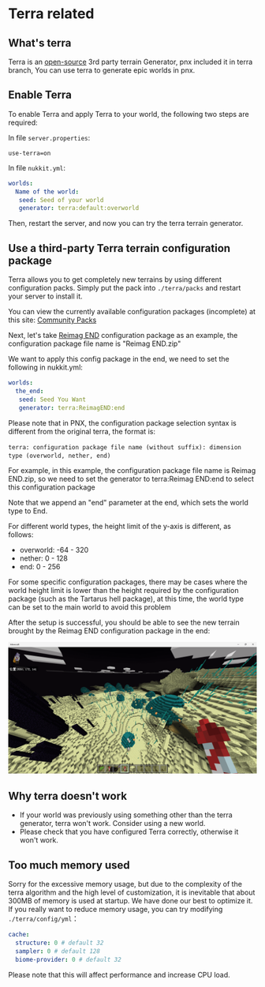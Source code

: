 # Terra related  

## What's terra  

Terra is an [open-source](https://github.com/PolyhedralDev/Terra) 3rd party terrain Generator, pnx included it in terra branch,
You can use terra to generate epic worlds in pnx.

## Enable Terra  

To enable Terra and apply Terra to your world, the following two steps are required:  

In file `server.properties`:
```properties
use-terra=on
```

In file `nukkit.yml`:  
```yaml
worlds:
  Name of the world:
   seed: Seed of your world
   generator: terra:default:overworld
```

Then, restart the server, and now you can try the terra terrain generator.

## Use a third-party Terra terrain configuration package

Terra allows you to get completely new terrains by using different configuration packs. Simply put
the pack into `./terra/packs` and restart your server to install it.  

You can view the currently available configuration packages (incomplete) at this site: [Community Packs](https://terra.polydev.org/config/community-packs.html)

Next, let's take [Reimag END](https:github.comjustaureus%20Reimag%20END) configuration package as an example, the configuration package file name is "Reimag END.zip"

We want to apply this config package in the end, we need to set the following in nukkit.yml:
```yaml
worlds:
  the_end:
   seed: Seed You Want
   generator: terra:ReimagEND:end
```

Please note that in PNX, the configuration package selection syntax is different from the original terra, the format is:

`terra: configuration package file name (without suffix): dimension type (overworld, nether, end)`

For example, in this example, the configuration package file name is Reimag END.zip, so we need to set the generator to terra:Reimag END:end to select this configuration package

Note that we append an "end" parameter at the end, which sets the world type to End.

For different world types, the height limit of the y-axis is different, as follows:

- overworld: -64 - 320
- nether: 0 - 128
- end: 0 - 256

For some specific configuration packages, there may be cases where the world height limit is lower than the height required by the configuration package (such as the Tartarus hell package), at this time, the world type can be set to the main world to avoid this problem

After the setup is successful, you should be able to see the new terrain brought by the Reimag END configuration package in the end:

![REIMAGEND](../image/terra_faq/ReimagEND_min.png)

## Why terra doesn't work

- If your world was previously using something other than the terra generator, terra won't work. Consider using a new world.  
- Please check that you have configured Terra correctly, otherwise it won't work.
## Too much memory used  

Sorry for the excessive memory usage, but due to the complexity of the terra algorithm and the high level of customization, it is inevitable that about 300MB of memory is used at startup. We have done our best to optimize it.  
If you really want to reduce memory usage, you can try modifying `./terra/config/yml`：
```yaml
cache:
  structure: 0 # default 32
  sampler: 0 # default 128
  biome-provider: 0 # default 32
```
Please note that this will affect performance and increase CPU load.  